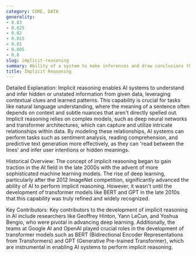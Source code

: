 ```yaml
---
category: CORE, DATA
generality:
- 0.83
- 0.825
- 0.82
- 0.815
- 0.81
- 0.805
- 0.8
slug: implicit-reasoning
summary: Ability of a system to make inferences and draw conclusions that are not explicitly programmed or directly stated in the input data.
title: Implicit Reasoning
---
```


Detailed Explanation:
Implicit reasoning enables AI systems to understand and infer hidden or unstated information from given data, leveraging contextual clues and learned patterns. This capability is crucial for tasks like natural language understanding, where the meaning of a sentence often depends on context and subtle nuances that aren't directly spelled out. Implicit reasoning relies on complex models, such as deep neural networks and transformer architectures, which can capture and utilize intricate relationships within data. By modeling these relationships, AI systems can perform tasks such as sentiment analysis, reading comprehension, and predictive text generation more effectively, as they can 'read between the lines' and infer user intentions or hidden meanings.

Historical Overview:
The concept of implicit reasoning began to gain traction in the AI field in the late 2000s with the advent of more sophisticated machine learning models. The rise of deep learning, particularly after the 2012 ImageNet competition, significantly advanced the ability of AI to perform implicit reasoning. However, it wasn't until the development of transformer models like BERT and GPT in the late 2010s that this capability was truly refined and widely recognized.

Key Contributors:
Key contributors to the development of implicit reasoning in AI include researchers like Geoffrey Hinton, Yann LeCun, and Yoshua Bengio, who were pivotal in advancing deep learning. Additionally, the teams at Google AI and OpenAI played crucial roles in the development of transformer models such as BERT (Bidirectional Encoder Representations from Transformers) and GPT (Generative Pre-trained Transformer), which are instrumental in enabling AI systems to perform implicit reasoning.